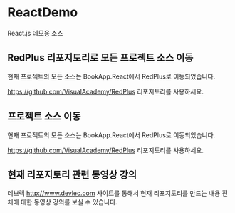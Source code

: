 # ReactDemo
React.js 데모용 소스

## RedPlus 리포지토리로 모든 프로젝트 소스 이동

현재 프로젝트의 모든 소스는 BookApp.React에서 RedPlus로 이동되었습니다.

https://github.com/VisualAcademy/RedPlus 리포지토리를 사용하세요.

## 프로젝트 소스 이동

현재 프로젝트의 모든 소스는 BookApp.React에서 RedPlus로 이동되었습니다.

https://github.com/VisualAcademy/RedPlus 리포지토리를 사용하세요.

## 현재 리포지토리 관련 동영상 강의

데브렉 http://www.devlec.com 사이트를 통해서 현재 리포지토리를 만드는 내용 전체에 대한 동영상 강의를 보실 수 있습니다.
